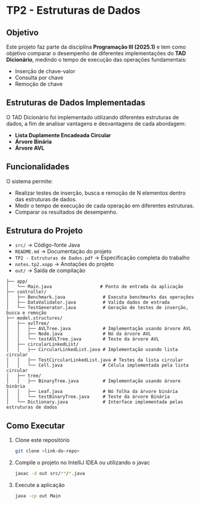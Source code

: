 # TP2 - Estruturas de Dados

## Objetivo
Este projeto faz parte da disciplina **Programação III (2025.1)** e tem como objetivo comparar o desempenho de diferentes implementações do **TAD Dicionário**, medindo o tempo de execução das operações fundamentais:

- Inserção de chave-valor
- Consulta por chave
- Remoção de chave

## Estruturas de Dados Implementadas
O TAD Dicionário foi implementado utilizando diferentes estruturas de dados, a fim de analisar vantagens e desvantagens de cada abordagem:

- **Lista Duplamente Encadeada Circular**
- **Árvore Binária**
- **Árvore AVL**

## Funcionalidades
O sistema permite:
- Realizar testes de inserção, busca e remoção de N elementos dentro das estruturas de dados.
- Medir o tempo de execução de cada operação em diferentes estruturas.
- Comparar os resultados de desempenho.

## Estrutura do Projeto
- `src/` → Código-fonte Java
- `README.md` → Documentação do projeto
- `TP2 - Estruturas de Dados.pdf` → Especificação completa do trabalho
- `notes.tp2.xopp` → Anotações do projeto
- `out/` → Saída de compilação

```
├── app/
│   └── Main.java                  # Ponto de entrada da aplicação
├── controller/
│   ├── Benchmark.java              # Executa benchmarks das operações
│   ├── DataValidator.java          # Valida dados de entrada
│   └── TestGenerator.java          # Geração de testes de inserção, busca e remoção
├── model.structures/
│   ├── avlTree/
│   │   ├── AVLTree.java            # Implementação usando árvore AVL
│   │   ├── Node.java               # Nó da árvore AVL
│   │   └── testAVLTree.java        # Teste da árvore AVL
│   ├── circularLinkedList/
│   │   ├── CircularLinkedList.java # Implementação usando lista circular
│   │   ├── TestCircularLinkedList.java # Testes da lista circular
│   │   └── Cell.java               # Célula implementada pela lista circular
│   ├── tree/
│   │   ├── BinaryTree.java         # Implementação usando árvore binária
│   │   ├── Leaf.java               # Nó folha da árvore binária
│   │   └── testBinaryTree.java     # Teste da árvore Binária
│   └── Dictionary.java             # Interface implementada pelas estruturas de dados
```

## Como Executar
1. Clone este repositório
   ```bash
   git clone <link-do-repo>
2. Compile o projeto no IntelliJ IDEA ou utilizando o javac
    ```bash
    javac -d out src/**/*.java
3. Execute a aplicação
    ```bash
    java -cp out Main
